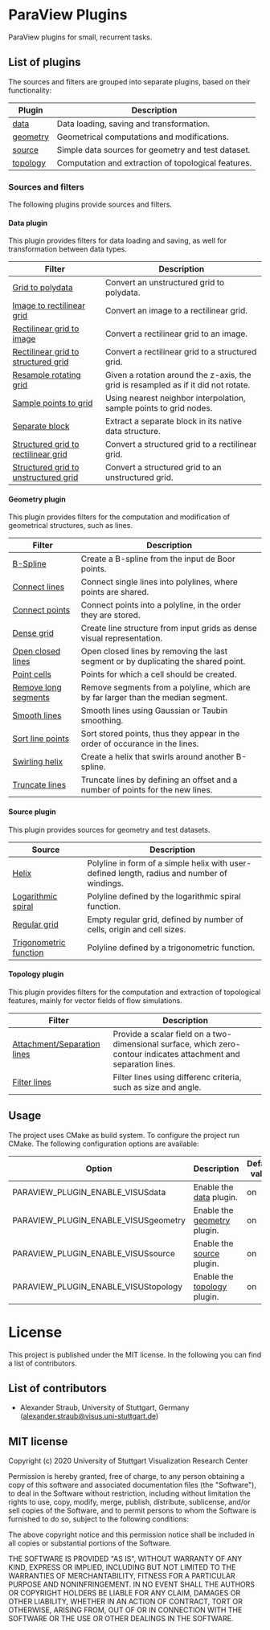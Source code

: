 # ParaView Plugins

ParaView plugins for small, recurrent tasks.

## List of plugins

The sources and filters are grouped into separate plugins, based on their functionality:

| Plugin                            | Description                                                               |
|-----------------------------------|---------------------------------------------------------------------------|
| [data](#data-plugin)              | Data loading, saving and transformation.                                  |
| [geometry](#geometry-plugin)      | Geometrical computations and modifications.                               |
| [source](#source-plugin)          | Simple data sources for geometry and test dataset.                        |
| [topology](#topology-plugin)      | Computation and extraction of topological features.                       |

### Sources and filters

The following plugins provide sources and filters.

#### Data plugin

This plugin provides filters for data loading and saving, as well for transformation between data types.

| Filter                                                                                                        | Description                                                                           |
|---------------------------------------------------------------------------------------------------------------|---------------------------------------------------------------------------------------|
| [Grid to polydata](plugins/data/modules/grid_to_polydata/Readme.md)                                           | Convert an unstructured grid to polydata.                                             |
| [Image to rectilinear grid](plugins/data/modules/image_to_rectilinear_grid/Readme.md)                         | Convert an image to a rectilinear grid.                                               |
| [Rectilinear grid to image](plugins/data/modules/rectilinear_grid_to_image/Readme.md)                         | Convert a rectilinear grid to an image.                                               |
| [Rectilinear grid to structured grid](plugins/data/modules/rectilinear_grid_to_structured_grid/Readme.md)     | Convert a rectilinear grid to a structured grid.                                      |
| [Resample rotating grid](plugins/data/modules/resample_rotating_grid/Readme.md)                               | Given a rotation around the z-axis, the grid is resampled as if it did not rotate.    |
| [Sample points to grid](plugins/data/modules/sample_points_to_grid/Readme.md)                                 | Using nearest neighbor interpolation, sample points to grid nodes.                    |
| [Separate block](plugins/data/modules/separate_block/Readme.md)                                               | Extract a separate block in its native data structure.                                |
| [Structured grid to rectilinear grid](plugins/data/modules/structured_grid_to_rectilinear_grid/Readme.md)     | Convert a structured grid to a rectilinear grid.                                      |
| [Structured grid to unstructured grid](plugins/data/modules/structured_grid_to_unstructured_grid/Readme.md)   | Convert a structured grid to an unstructured grid.                                    |

#### Geometry plugin

This plugin provides filters for the computation and modification of geometrical structures, such as lines.

| Filter                                                                            | Description                                                                           |
|-----------------------------------------------------------------------------------|---------------------------------------------------------------------------------------|
| [B-Spline](plugins/geometry/modules/b_spline/Readme.md)                           | Create a B-spline from the input de Boor points.                                      |
| [Connect lines](plugins/geometry/modules/connect_lines/Readme.md)                 | Connect single lines into polylines, where points are shared.                         |
| [Connect points](plugins/geometry/modules/connect_points/Readme.md)               | Connect points into a polyline, in the order they are stored.                         |
| [Dense grid](plugins/geometry/modules/dense_grid/Readme.md)                       | Create line structure from input grids as dense visual representation.                |
| [Open closed lines](plugins/geometry/modules/open_closed_lines/Readme.md)         | Open closed lines by removing the last segment or by duplicating the shared point.    |
| [Point cells](plugins/geometry/modules/point_cells/Readme.md)                     | Points for which a cell should be created.                                            |
| [Remove long segments](plugins/geometry/modules/remove_long_segments/Readme.md)   | Remove segments from a polyline, which are by far larger than the median segment.     |
| [Smooth lines](plugins/geometry/modules/smooth_lines/Readme.md)                   | Smooth lines using Gaussian or Taubin smoothing.                                      |
| [Sort line points](plugins/geometry/modules/sort_line_points/Readme.md)           | Sort stored points, thus they appear in the order of occurance in the lines.          |
| [Swirling helix](plugins/geometry/modules/swirling_helix/Readme.md)               | Create a helix that swirls around another B-spline.                                   |
| [Truncate lines](plugins/geometry/modules/truncate_lines/Readme.md)               | Truncate lines by defining an offset and a number of points for the new lines.        |

#### Source plugin

This plugin provides sources for geometry and test datasets.

| Source                                                                            | Description                                                                                   |
|-----------------------------------------------------------------------------------|-----------------------------------------------------------------------------------------------|
| [Helix](plugins/source/modules/helix/Readme.md)                                   | Polyline in form of a simple helix with user-defined length, radius and number of windings.   |
| [Logarithmic spiral](plugins/source/modules/logarithmic_spiral/Readme.md)         | Polyline defined by the logarithmic spiral function.                                          |
| [Regular grid](plugins/source/modules/regular_grid/Readme.md)                     | Empty regular grid, defined by number of cells, origin and cell sizes.                        |
| [Trigonometric function](plugins/source/modules/trigonometric_function/Readme.md) | Polyline defined by a trigonometric function.                                                 |

#### Topology plugin

This plugin provides filters for the computation and extraction of topological features, mainly for vector fields of flow simulations.

| Filter                                                                                        | Description                                                                                                           |
|-----------------------------------------------------------------------------------------------|-----------------------------------------------------------------------------------------------------------------------|
| [Attachment/Separation lines](plugins/topology/modules/attachment_separation_lines/Readme.md) | Provide a scalar field on a two-dimensional surface, which zero-contour indicates attachment and separation lines.    |
| [Filter lines](plugins/topology/modules/filter_lines/Readme.md)                               | Filter lines using differenc criteria, such as size and angle.                                                        |

## Usage

The project uses CMake as build system. To configure the project run CMake. The following configuration options are available:

| Option                                | Description                                           | Default value     |
|---------------------------------------|-------------------------------------------------------|-------------------|
| PARAVIEW_PLUGIN_ENABLE_VISUSdata      | Enable the [data](#data-plugin) plugin.               | on                |
| PARAVIEW_PLUGIN_ENABLE_VISUSgeometry  | Enable the [geometry](#geometry-plugin) plugin.       | on                |
| PARAVIEW_PLUGIN_ENABLE_VISUSsource    | Enable the [source](#source-plugin) plugin.           | on                |
| PARAVIEW_PLUGIN_ENABLE_VISUStopology  | Enable the [topology](#topology-plugin) plugin.       | on                |

# License

This project is published under the MIT license. In the following you can find a list of contributors.

## List of contributors

- Alexander Straub, University of Stuttgart, Germany  
  (alexander.straub@visus.uni-stuttgart.de)

## MIT license

Copyright (c) 2020 University of Stuttgart Visualization Research Center

Permission is hereby granted, free of charge, to any person obtaining a copy
of this software and associated documentation files (the "Software"), to deal
in the Software without restriction, including without limitation the rights
to use, copy, modify, merge, publish, distribute, sublicense, and/or sell
copies of the Software, and to permit persons to whom the Software is
furnished to do so, subject to the following conditions:

The above copyright notice and this permission notice shall be included in all
copies or substantial portions of the Software.

THE SOFTWARE IS PROVIDED "AS IS", WITHOUT WARRANTY OF ANY KIND, EXPRESS OR
IMPLIED, INCLUDING BUT NOT LIMITED TO THE WARRANTIES OF MERCHANTABILITY,
FITNESS FOR A PARTICULAR PURPOSE AND NONINFRINGEMENT. IN NO EVENT SHALL THE
AUTHORS OR COPYRIGHT HOLDERS BE LIABLE FOR ANY CLAIM, DAMAGES OR OTHER
LIABILITY, WHETHER IN AN ACTION OF CONTRACT, TORT OR OTHERWISE, ARISING FROM,
OUT OF OR IN CONNECTION WITH THE SOFTWARE OR THE USE OR OTHER DEALINGS IN THE
SOFTWARE.
